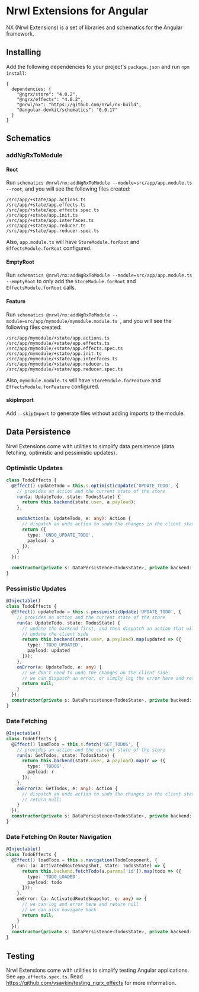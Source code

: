 # Nrwl Extensions for Angular

NX (Nrwl Extensions) is a set of libraries and schematics for the Angular framework.



## Installing

Add the following dependencies to your project's `package.json` and run `npm install`:

```
{
  dependencies: {
    "@ngrx/store": "4.0.2",
    "@ngrx/effects": "4.0.2",
    "@nrwl/nx": "https://github.com/nrwl/nx-build",
    "@angular-devkit/schematics": "0.0.17" 
  }
}
```



## Schematics

### addNgRxToModule

#### Root

Run `schematics @nrwl/nx:addNgRxToModule --module=src/app/app.module.ts  --root`, and you will see the following files created:

```
/src/app/+state/app.actions.ts
/src/app/+state/app.effects.ts
/src/app/+state/app.effects.spec.ts
/src/app/+state/app.init.ts
/src/app/+state/app.interfaces.ts
/src/app/+state/app.reducer.ts
/src/app/+state/app.reducer.spec.ts
```

Also, `app.module.ts` will have `StoreModule.forRoot` and `EffectsModule.forRoot` configured.

#### EmptyRoot

Run `schematics @nrwl/nx:addNgRxToModule --module=src/app/app.module.ts  --emptyRoot` to only add the `StoreModule.forRoot` and `EffectsModule.forRoot` calls.

#### Feature

Run `schematics @nrwl/nx:addNgRxToModule --module=src/app/mymodule/mymodule.module.ts `, and you will see the following files created:

```
/src/app/mymodule/+state/app.actions.ts
/src/app/mymodule/+state/app.effects.ts
/src/app/mymodule/+state/app.effects.spec.ts
/src/app/mymodule/+state/app.init.ts
/src/app/mymodule/+state/app.interfaces.ts
/src/app/mymodule/+state/app.reducer.ts
/src/app/mymodule/+state/app.reducer.spec.ts
```

Also, `mymodule.module.ts` will have `StoreModule.forFeature` and `EffectsModule.forFeature` configured.

#### skipImport

Add `--skipImport` to generate files without adding imports to the module.



## Data Persistence

Nrwl Extensions come with utilities to simplify data persistence (data fetching, optimistic and pessimistic updates).

### Optimistic Updates

```typescript
class TodoEffects {
  @Effect() updateTodo = this.s.optimisticUpdate('UPDATE_TODO', {
    // provides an action and the current state of the store
    run(a: UpdateTodo, state: TodosState) {
      return this.backend(state.user, a.payload);
    },

    undoAction(a: UpdateTodo, e: any): Action {
      // dispatch an undo action to undo the changes in the client state
      return ({
        type: 'UNDO_UPDATE_TODO',
        payload: a
      });
    }
  });

  constructor(private s: DataPersistence<TodosState>, private backend: Backend) {}
}
```

### Pessimistic Updates

```typescript
@Injectable()
class TodoEffects {
  @Effect() updateTodo = this.s.pessimisticUpdate('UPDATE_TODO', {
    // provides an action and the current state of the store
    run(a: UpdateTodo, state: TodosState) {
      // update the backend first, and then dispatch an action that will
      // update the client side
      return this.backend(state.user, a.payload).map(updated => ({
        type: 'TODO_UPDATED',
        payload: updated
      }));
    },
    onError(a: UpdateTodo, e: any) {
      // we don't need to undo the changes on the client side.
      // we can dispatch an error, or simply log the error here and return `null`
      return null;
    }
  });
  constructor(private s: DataPersistence<TodosState>, private backend: Backend) {}
}
```

### Date Fetching

```typescript
@Injectable()
class TodoEffects {
  @Effect() loadTodo = this.s.fetch('GET_TODOS', {
    // provides an action and the current state of the store
    run(a: GetTodos, state: TodosState) {
      return this.backend(state.user, a.payload).map(r => ({
        type: 'TODOS',
        payload: r
      });
    },
    onError(a: GetTodos, e: any): Action {
      // dispatch an undo action to undo the changes in the client state
      // return null;
    }
  });
  constructor(private s: DataPersistence<TodosState>, private backend: Backend) {}
}
```

### Date Fetching On Router Navigation

```typescript
@Injectable()
class TodoEffects {
  @Effect() loadTodo = this.s.navigation(TodoComponent, {
    run: (a: ActivatedRouteSnapshot, state: TodosState) => {
      return this.backend.fetchTodo(a.params['id']).map(todo => ({
        type: 'TODO_LOADED',
        payload: todo
      }));
    },
    onError: (a: ActivatedRouteSnapshot, e: any) => {
      // we can log and error here and return null
      // we can also navigate back
      return null;
    }
  });
  constructor(private s: DataPersistence<TodosState>, private backend: Backend) {}
}
```


## Testing

Nrwl Extensions come with utilities to simplify testing Angular applications. See `app.effects.spec.ts`. Read https://github.com/vsavkin/testing_ngrx_effects for more information.


